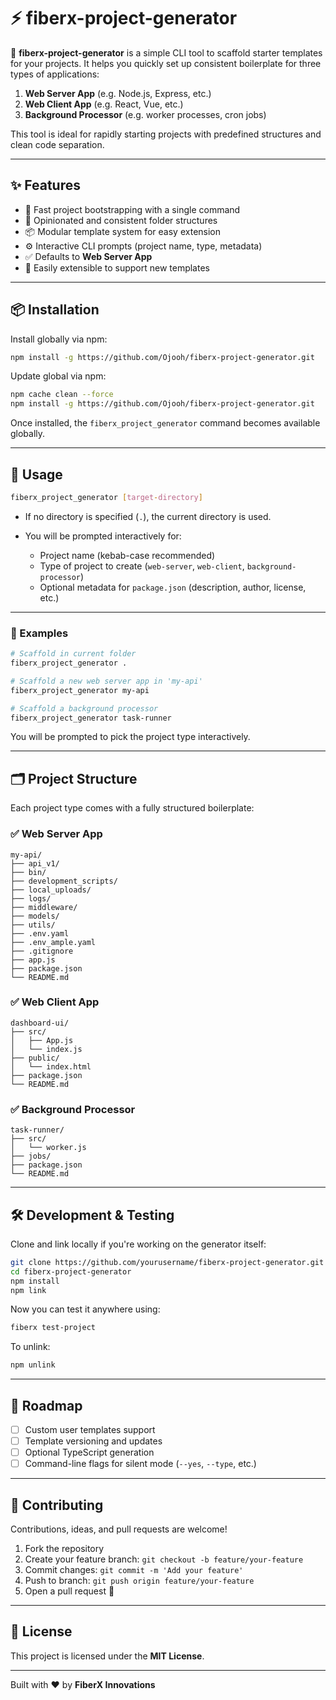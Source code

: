 # ⚡ fiberx-project-generator

🚀 **fiberx-project-generator** is a simple CLI tool to scaffold starter templates for your projects. It helps you quickly set up consistent boilerplate for three types of applications:

1. **Web Server App** (e.g. Node.js, Express, etc.)
2. **Web Client App** (e.g. React, Vue, etc.)
3. **Background Processor** (e.g. worker processes, cron jobs)

This tool is ideal for rapidly starting projects with predefined structures and clean code separation.

---

## ✨ Features

- 🔧 Fast project bootstrapping with a single command
- 📁 Opinionated and consistent folder structures
- 📦 Modular template system for easy extension
- ⚙️ Interactive CLI prompts (project name, type, metadata)
- ✅ Defaults to **Web Server App**
- 🧩 Easily extensible to support new templates

---

## 📦 Installation

Install globally via npm:

```bash
npm install -g https://github.com/Ojooh/fiberx-project-generator.git
````

Update global via npm:

```bash
npm cache clean --force
npm install -g https://github.com/Ojooh/fiberx-project-generator.git
````

Once installed, the `fiberx_project_generator` command becomes available globally.

---

## 🚀 Usage

```bash
fiberx_project_generator [target-directory]
```

* If no directory is specified (`.`), the current directory is used.
* You will be prompted interactively for:

  * Project name (kebab-case recommended)
  * Type of project to create (`web-server`, `web-client`, `background-processor`)
  * Optional metadata for `package.json` (description, author, license, etc.)

---

### 🧪 Examples

```bash
# Scaffold in current folder
fiberx_project_generator .

# Scaffold a new web server app in 'my-api'
fiberx_project_generator my-api

# Scaffold a background processor
fiberx_project_generator task-runner
```

You will be prompted to pick the project type interactively.

---

## 🗂️ Project Structure

Each project type comes with a fully structured boilerplate:

### ✅ Web Server App

```
my-api/
├── api_v1/
├── bin/
├── development_scripts/
├── local_uploads/
├── logs/
├── middleware/
├── models/
├── utils/
├── .env.yaml
├── .env_ample.yaml
├── .gitignore
├── app.js
├── package.json
└── README.md
```

### ✅ Web Client App

```
dashboard-ui/
├── src/
│   ├── App.js
│   └── index.js
├── public/
│   └── index.html
├── package.json
└── README.md
```

### ✅ Background Processor

```
task-runner/
├── src/
│   └── worker.js
├── jobs/
├── package.json
└── README.md
```

---

## 🛠 Development & Testing

Clone and link locally if you're working on the generator itself:

```bash
git clone https://github.com/yourusername/fiberx-project-generator.git
cd fiberx-project-generator
npm install
npm link
```

Now you can test it anywhere using:

```bash
fiberx test-project
```

To unlink:

```bash
npm unlink
```

---

## 🧩 Roadmap

* [ ] Custom user templates support
* [ ] Template versioning and updates
* [ ] Optional TypeScript generation
* [ ] Command-line flags for silent mode (`--yes`, `--type`, etc.)

---

## 🙌 Contributing

Contributions, ideas, and pull requests are welcome!

1. Fork the repository
2. Create your feature branch: `git checkout -b feature/your-feature`
3. Commit changes: `git commit -m 'Add your feature'`
4. Push to branch: `git push origin feature/your-feature`
5. Open a pull request 🎉

---

## 📄 License

This project is licensed under the **MIT License**.

---

Built with ❤️ by **FiberX Innovations**

